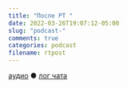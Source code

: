 ```yaml
---
title: "После РТ "
date: 2022-03-26T19:07:12-05:00
slug: "podcast-"
comments: true
categories: podcast
filename: rtpost
---
```


[аудио](http://cdn.radio-t.com/rtpost.mp3) ● [лог чата](http://chat.radio-t.com/logs/radio-t-.html)
<audio src="http://cdn.radio-t.com/rtpost.mp3" preload="none"></audio>
